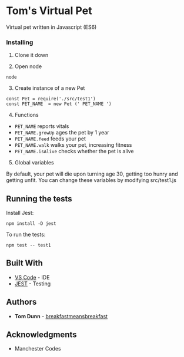 # Tom's Virtual Pet 

Virtual pet written in Javascript (ES6)


### Installing

1. Clone it down

2. Open node

```
node
```
3. Create instance of a new Pet

```
const Pet = require('./src/test1')
const PET_NAME  = new Pet (' PET_NAME ')

```
4. Functions
* ``` PET_NAME ``` reports vitals
* ``` PET_NAME.growUp ``` ages the pet by 1 year
* ``` PET_NAME.feed ``` feeds your pet
* ``` PET_NAME.walk ``` walks your pet, increasing fitness
* ``` PET_NAME.isAlive ``` checks whether the pet is alive


5. Global variables

By default, your pet will die upon turning age 30, getting too hunry and getting unfit. You can change these variables by modifying src/test1.js

## Running the tests

Install Jest:
```
npm install -D jest
```

To run the tests: 
```
npm test -- test1
```

## Built With

* [VS Code](https://code.visualstudio.com) - IDE
* [JEST](http://jestjs.io) - Testing

## Authors

* **Tom Dunn** - [breakfastmeansbreakfast](https://github.com/breakfastmeansbreakfast)


## Acknowledgments

* Manchester Codes

